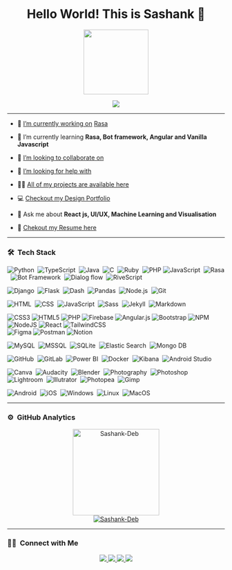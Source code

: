 
<h1 align="center">Hello World! This is Sashank 👋</h1>
<p align="center">
  <img src="https://i.imgur.com/SsgDMnb.gif" height="150"/>
</p>

<p align="center">
  <img src="https://readme-typing-svg.herokuapp.com/?lines=Full+Stack+Development+Engineer;UI/UX+Development+Engineer;Graphic+Designer+and+Photographer"/>
</p>

---
- 🔭 [I’m currently working on](https://github.com/Sashank-Deb/Rasa-chatbot) [Rasa](https://rasa.com/)

- 🌱 I’m currently learning **Rasa, Bot framework, Angular and Vanilla Javascript**

- 👯 [I’m looking to collaborate on](https://sashank-deb.github.io/Covid-Management-Website/Covid%20Website/)

- 🤝 [I’m looking for help with](https://github.com/)

- 👨‍💻 [All of my projects are available here](https://github.com/Sashank-Deb)

<!-- - 📝 I regularly write articles on [Your Website](https://mobie.tech/) -->

- 💻 [Checkout my Design Portfolio](https://www.behance.net/sashankdeb1)

- 💬 Ask me about **React js, UI/UX, Machine Learning and Visualisation**

- 📄 [Chekout my Resume here](https://drive.google.com/file/d/1wOEAIBG7in7UPbgnNIVDUIFGTSmplLHD/view?usp=sharing)

<!-- <img id="optionalstuff" alt="Night Coding" src="https://media4.giphy.com/media/f3iwJFOVOwuy7K6FFw/giphy.gif?cid=ecf05e47dcj7w35th4zqt7w360lqh6ey885vmyw03om06wl3&rid=giphy.gif&ct=g" width=400px align="right"/> -->

---
### 🛠 &nbsp;Tech Stack
![Python](https://img.shields.io/badge/-Python-05122A?style=for-the-badge&logo=python)&nbsp;
![TypeScript](https://img.shields.io/badge/-TypeScript-05122A?style=for-the-badge&logo=typescript)&nbsp;
![Java](https://img.shields.io/badge/-Java-05122A?style=for-the-badge&logo=Java&logoColor=FFA518)&nbsp;
![C](https://img.shields.io/badge/-C-05122A?style=for-the-badge&logo=C&logoColor=A8B9CC)&nbsp;
![Ruby](https://img.shields.io/badge/-Ruby-05122A?style=for-the-badge&logo=ruby&logoColor=red)&nbsp;
![PHP](https://img.shields.io/badge/-PHP-05122A?style=for-the-badge&logo=php)
![JavaScript](https://img.shields.io/badge/javascript-05122A.svg?style=for-the-badge&logo=javascript)&nbsp;
![Rasa](https://img.shields.io/badge/-Rasa-05122A?style=for-the-badge&logo=chatbot)&nbsp;
![Bot Framework](https://img.shields.io/badge/-Bot_Framework-05122A?style=for-the-badge&logo=probot)&nbsp;
![Dialog flow](https://img.shields.io/badge/-Dialog_Flow-05122A?style=for-the-badge&logo=dialogflow)&nbsp;
![RiveScript](https://img.shields.io/badge/-RiveScript-05122A?style=for-the-badge&logo=dependabot)

![Django](https://img.shields.io/badge/-Django-05122A?style=for-the-badge&logo=django)&nbsp;
![Flask](https://img.shields.io/badge/-Flask-05122A?style=for-the-badge&logo=flask)&nbsp;
![Dash](https://img.shields.io/badge/-Dash-05122A?style=for-the-badge&logo=dash)&nbsp;
![Pandas](https://img.shields.io/badge/-Pandas-05122A?style=for-the-badge&logo=pandas)&nbsp;
![Node.js](https://img.shields.io/badge/-Node.js-05122A?style=for-the-badge&logo=node.js)&nbsp;
![Git](https://img.shields.io/badge/-Git-05122A?style=for-the-badge&logo=git)

![HTML](https://img.shields.io/badge/-HTML-05122A?style=for-the-badge&logo=HTML5)&nbsp;
![CSS](https://img.shields.io/badge/-CSS-05122A?style=for-the-badge&logo=CSS3&logoColor=1572B6)&nbsp;
![JavaScript](https://img.shields.io/badge/-JavaScript-05122A?style=for-the-badge&logo=javascript)&nbsp;
![Sass](https://img.shields.io/badge/-Sass-05122A?style=for-the-badge&logo=sass)&nbsp;
![Jekyll](https://img.shields.io/badge/-Jekyll-05122A?style=for-the-badge&logo=jekyll)&nbsp;
![Markdown](https://img.shields.io/badge/-Markdown-05122A?style=for-the-badge&logo=markdown)

![CSS3](https://img.shields.io/badge/css3-05122A.svg?style=for-the-badge&logo=css3&logoColor=white) 
![HTML5](https://img.shields.io/badge/html5-05122A.svg?style=for-the-badge&logo=html5&logoColor=white) 
![PHP](https://img.shields.io/badge/php-05122A.svg?style=for-the-badge&logo=php&logoColor=white) 
![Firebase](https://img.shields.io/badge/firebas-05122A.svg?style=for-the-badge&logo=firebase) 
![Angular.js](https://img.shields.io/badge/angular.js-05122A.svg?style=for-the-badge&logo=angularjs&logoColor=white) 
![Bootstrap](https://img.shields.io/badge/bootstrap-05122A.svg?style=for-the-badge&logo=bootstrap&logoColor=white) 
![NPM](https://img.shields.io/badge/NPM-05122A.svg?style=for-the-badge&logo=npm&logoColor=white) 
![NodeJS](https://img.shields.io/badge/node.js-05122A?style=for-the-badge&logo=node.js&logoColor=white) 
![React](https://img.shields.io/badge/react-05122A.svg?style=for-the-badge&logo=react&logoColor=%2361DAFB) 
![TailwindCSS](https://img.shields.io/badge/tailwindcss-05122A.svg?style=for-the-badge&logo=tailwind-css&logoColor=white) 	
![Figma](https://img.shields.io/badge/figma-05122A.svg?style=for-the-badge&logo=figma&logoColor=white) 
![Postman](https://img.shields.io/badge/Postman-05122A?style=for-the-badge&logo=postman&logoColor=white) 
![Notion](https://img.shields.io/badge/Notion-05122A.svg?style=for-the-badge&logo=notion&logoColor=white)

![MySQL](https://img.shields.io/badge/-MySQL-05122A?style=for-the-badge&logo=mysql&logoColor=FFA518)&nbsp;
![MSSQL](https://img.shields.io/badge/-MS_SQL-05122A?style=for-the-badge&logo=microsoftsqlserver)&nbsp;
![SQLite](https://img.shields.io/badge/-SQLite-05122A?style=for-the-badge&logo=sqlite)&nbsp;
![Elastic Search](https://img.shields.io/badge/-Elastic_Search-05122A?style=for-the-badge&logo=elastic&logoColor=skyblue)&nbsp;
![Mongo DB](https://img.shields.io/badge/-MongoDB-05122A?style=for-the-badge&logo=mongodb)

![GitHub](https://img.shields.io/badge/-GitHub-05122A?style=for-the-badge&logo=github)&nbsp;
![GitLab](https://img.shields.io/badge/-GitLab-05122A?style=for-the-badge&logo=gitlab)&nbsp;
![Power BI](https://img.shields.io/badge/-Power_BI-05122A?style=for-the-badge&logo=powerbi)&nbsp;
![Docker](https://img.shields.io/badge/-Docker-05122A?style=for-the-badge&logo=docker)&nbsp;
![Kibana](https://img.shields.io/badge/-Kibana-05122A?style=for-the-badge&logo=kibana)&nbsp;
![Android Studio](https://img.shields.io/badge/-Android_Studio-05122A?style=for-the-badge&logo=androidstudio)&nbsp;


![Canva](https://img.shields.io/badge/-Canva-05122A?style=for-the-badge&logo=canva)&nbsp;
![Audacity](https://img.shields.io/badge/-Audacity-05122A?style=for-the-badge&logo=audacity)&nbsp;
![Blender](https://img.shields.io/badge/-Blender-05122A?style=for-the-badge&logo=blender)&nbsp;
![Photography](https://img.shields.io/badge/-Photography-05122A?style=for-the-badge&logo=photobucket)&nbsp;
![Photoshop](https://img.shields.io/badge/-Photoshop-05122A?style=for-the-badge&logo=adobephotoshop)&nbsp;
![Lightroom](https://img.shields.io/badge/-Lightroom-05122A?style=for-the-badge&logo=adobelightroom)&nbsp;
![Illutrator](https://img.shields.io/badge/-Illustrator-05122A?style=for-the-badge&logo=adobeillustrator)&nbsp;
![Photopea](https://img.shields.io/badge/-Photopea-05122A?style=for-the-badge&logo=photopea)&nbsp;
![Gimp](https://img.shields.io/badge/-Gimp-05122A?style=for-the-badge&logo=gimp)

![Android](https://img.shields.io/badge/-Android-05122A?style=for-the-badge&logo=android)&nbsp;
![iOS](https://img.shields.io/badge/-iOS-05122A?style=for-the-badge&logo=iOS)&nbsp;
![Windows](https://img.shields.io/badge/-Windows-05122A?style=for-the-badge&logo=windows)&nbsp;
![Linux](https://img.shields.io/badge/-Linux-05122A?style=for-the-badge&logo=linux)&nbsp;
![MacOS](https://img.shields.io/badge/-MacOS-05122A?style=for-the-badge&logo=macOS)&nbsp;

---

### ⚙️ &nbsp;GitHub Analytics

<p align="center">
<a href="https://github.com/Sashank-Deb">
<!-- <img  src="https://github-readme-stats.vercel.app/api/top-langs?username=Sashank-Deb&show_icons=true&locale=en&layout=compact&theme=gotham&hide_border=true" alt="Sashank-Deb" height=150px/> -->
  <img  src="https://github-readme-stats.vercel.app/api?username=Sashank-Deb&show_icons=true&locale=en&theme=gotham&hide_border=true&count_private=true" alt="Sashank-Deb" height=200px/><br/>
  <img src="https://github-readme-streak-stats.herokuapp.com/?user=Sashank-Deb&theme=gotham&hide_border=true" alt="Sashank-Deb"/>
</a>
</p>

---

### 🤝🏻 &nbsp;Connect with Me

<p align="center">
  <a href="mailto:sashankdebrgu7@gmail.com">
    <img src="https://img.shields.io/badge/-Mail-D14836?style=for-the-badge&logo=Gmail&logoColor=white"/>
  </a>
  <a href="https://www.linkedin.com/in/sashank-deb/">
    <img src="https://img.shields.io/badge/-LinkedIn-0077B5?style=for-the-badge&logo=Linkedin&logoColor=white"/>
  </a>
  <a href="https://www.instagram.com/sashank_deb/">
    <img src="https://img.shields.io/badge/-Instagram-E1306C?style=for-the-badge&logo=Instagram&logoColor=white"/>
  </a>
  <a href="https://twitter.com/SashankDeb">
    <img src="https://img.shields.io/badge/-Twitter-42C3F7?style=for-the-badge&logo=twitter&logoColor=white"/>
  </a>
</p>

